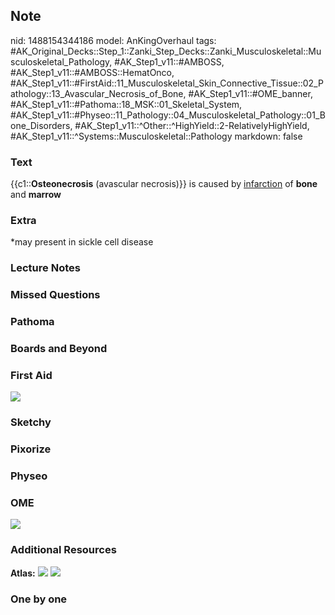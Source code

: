 ## Note
nid: 1488154344186
model: AnKingOverhaul
tags: #AK_Original_Decks::Step_1::Zanki_Step_Decks::Zanki_Musculoskeletal::Musculoskeletal_Pathology, #AK_Step1_v11::#AMBOSS, #AK_Step1_v11::#AMBOSS::HematOnco, #AK_Step1_v11::#FirstAid::11_Musculoskeletal_Skin_Connective_Tissue::02_Pathology::13_Avascular_Necrosis_of_Bone, #AK_Step1_v11::#OME_banner, #AK_Step1_v11::#Pathoma::18_MSK::01_Skeletal_System, #AK_Step1_v11::#Physeo::11_Pathology::04_Musculoskeletal_Pathology::01_Bone_Disorders, #AK_Step1_v11::^Other::^HighYield::2-RelativelyHighYield, #AK_Step1_v11::^Systems::Musculoskeletal::Pathology
markdown: false

### Text
<div>
  <div>
    {{c1::<b>Osteonecrosis</b> (avascular necrosis)}} is caused by
    <u>infarction</u> of <b>bone</b> and <b>marrow</b>
  </div>
</div>

### Extra
*may present in sickle cell disease

### Lecture Notes


### Missed Questions


### Pathoma


### Boards and Beyond


### First Aid
<img src="tmpvIgjvL.png">

### Sketchy


### Pixorize


### Physeo


### OME
<div class="ome-widget">
  <a href="https://onlinemeded.org?ref=anki"><img src=
  "_OME_AnkiFlashcards_General_4.png"></a>
</div>

### Additional Resources
<b>Atlas:</b> <img src="tmp4Lb3mP.png"> <img src="tmpveH0Lm.png">

### One by one

